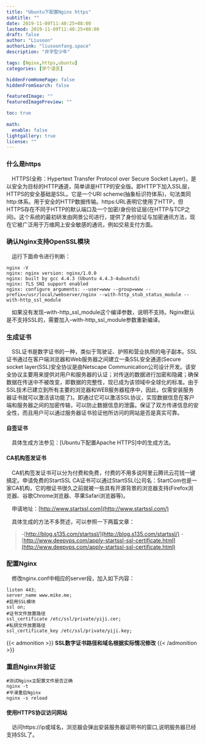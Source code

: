 ```yaml
---
title: "Ubuntu下配置Nginx https"
subtitle: ""
date: 2019-11-09T11:40:25+08:00
lastmod: 2019-11-09T11:40:25+08:00
draft: false
author: "Liusoon"
authorLink: "liusoonfang.space"
description: "井字型少年"

tags: [Nginx,https,ubuntu]
categories: [学个语言]

hiddenFromHomePage: false
hiddenFromSearch: false

featuredImage: ""
featuredImagePreview: ""

toc: true
  
math:
  enable: false
lightgallery: true
license: ""
---
```


<!--more-->
### 什么是https

&emsp;HTTPS(全称：Hypertext Transfer Protocol over Secure Socket Layer)，是以安全为目标的HTTP通道，简单讲是HTTP的安全版。即HTTP下加入SSL层，HTTPS的安全基础是SSL。它是一个URI scheme(抽象标识符体系)，句法类同http:体系。用于安全的HTTP数据传输。https:URL表明它使用了HTTP，但HTTPS存在不同于HTTP的默认端口及一个加密/身份验证层(在HTTP与TCP之间)。这个系统的最初研发由网景公司进行，提供了身份验证与加密通讯方法，现在它被广泛用于万维网上安全敏感的通讯，例如交易支付方面。
### 确认Nginx支持OpenSSL模块

&emsp;运行下面命令进行判断：

```shell
nginx -V
nginx: nginx version: nginx/1.0.0
nginx: built by gcc 4.4.3 (Ubuntu 4.4.3-4ubuntu5) 
nginx: TLS SNI support enabled
nginx: configure arguments: --user=www --group=www --prefix=/usr/local/webserver/nginx --with-http_stub_status_module --with-http_ssl_module
```

&emsp;如果没有发现–with-http_ssl_module这个编译参数，说明不支持。Nginx默认是不支持SSL的，需要加入–with-http_ssl_module参数重新编译。

### 生成证书

&emsp;SSL证书是数字证书的一种，类似于驾驶证、护照和营业执照的电子副本。SSL证书通过在客户端浏览器和Web服务器之间建立一条SSL安全通道(Secure socket layer(SSL)安全协议是由Netscape Communication公司设计开发。该安全协议主要用来提供对用户和服务器的认证；对传送的数据进行加密和隐藏；确保数据在传送中不被改变，即数据的完整性，现已成为该领域中全球化的标准。由于SSL技术已建立到所有主要的浏览器和WEB服务器程序中，因此，仅需安装服务器证书就可以激活该功能了)。即通过它可以激活SSL协议，实现数据信息在客户端和服务器之间的加密传输，可以防止数据信息的泄露。保证了双方传递信息的安全性，而且用户可以通过服务器证书验证他所访问的网站是否是真实可靠。

#### 自签证书

&emsp;具体生成方法参见：[Ubuntu下配置Apache HTTPS]中的生成方法。

#### CA机构签发证书

&emsp;CA机构签发证书可以分为付费和免费，付费的不用多说阿里云腾讯云花钱一键搞定。申请免费的StartSSL CA证书可以通过StartSSL(公司名：StartCom也是一家CA机构，它的根证书很久之前就被一些具有开源背景的浏览器支持(Firefox浏览器、谷歌Chrome浏览器、苹果Safari浏览器等)。

&emsp;申请地址：[http://www.startssl.com](http://www.startssl.com/)

&emsp;具体生成的方法不多赘述，可以参照一下两篇文章：

> -[http://blog.s135.com/startssl/](http://blog.s135.com/startssl/)
> -[http://www.deepvps.com/apply-startssl-ssl-certificate.html](http://www.deepvps.com/apply-startssl-ssl-certificate.html)

### 配置Nginx  

&emsp;修改nginx.conf中相应的server段，加入如下内容：

```shell
listen 443;
server_name www.mike.me;
#启用SSL模块
ssl on;
#证书文件放置路径
ssl_certificate /etc/ssl/private/yiji.cer;
#私钥文件放置路径
ssl_certificate_key /etc/ssl/private/yiji.key;
```

{{< admonition >}}
      **SSL数字证书路径和域名根据实际情况修改** 
      {{< /admonition >}}

### 重启Nginx并验证

```shell
#测试Nginx主配置文件是否正确
nginx -t
#平滑重启Nginx
nginx -s reload
```

#### 使用HTTPS协议访问网站

&emsp;访问https://ip或域名，浏览器会弹出安装服务器证明书的窗口,说明服务器已经支持SSL了。

